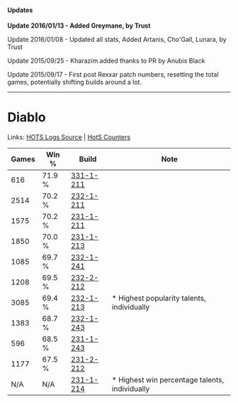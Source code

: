 #### Updates
**Update 2016/01/13 - Added Greymane, by Trust**

Update 2016/01/08 - Updated all stats, Added Artanis, Cho'Gall, Lunara, by Trust

Update 2015/09/25 - Kharazim added thanks to PR by Anubis Black

Update 2015/09/17 - First post Rexxar patch numbers, resetting the total games, potentially shifting builds around a lot.

***

# Diablo

Links: [HOTS Logs Source](https://www.hotslogs.com/Sitewide/HeroDetails?Hero=Diablo) | [HotS Counters](http://hotscounters.com/#/hero/Diablo)

Games  | Win %  | Build     | Note
-----  | -----  | -----     | ----
616    | 71.9 % | [331-1-211](http://www.heroesfire.com/hots/talent-calculator/diablo#onph) | 
2514   | 70.2 % | [232-1-211](http://www.heroesfire.com/hots/talent-calculator/diablo#l06x) | 
1575   | 70.2 % | [231-1-211](http://www.heroesfire.com/hots/talent-calculator/diablo#kzgh) | 
1850   | 70.0 % | [231-1-213](http://www.heroesfire.com/hots/talent-calculator/diablo#kzgj) | 
1085   | 69.7 % | [232-1-241](http://www.heroesfire.com/hots/talent-calculator/diablo#l07P) | 
1208   | 69.5 % | [232-2-212](http://www.heroesfire.com/hots/talent-calculator/diablo#l0Ma) | 
3085   | 69.4 % | [232-1-213](http://www.heroesfire.com/hots/talent-calculator/diablo#l06z) | * Highest popularity talents, individually
1383   | 68.7 % | [232-1-243](http://www.heroesfire.com/hots/talent-calculator/diablo#l07R) | 
596    | 68.5 % | [231-1-243](http://www.heroesfire.com/hots/talent-calculator/diablo#kzhB) | 
1177   | 67.5 % | [231-2-212](http://www.heroesfire.com/hots/talent-calculator/diablo#kzwK) | 
N/A    | N/A    | [231-1-214](http://www.heroesfire.com/hots/talent-calculator/diablo#kzgk) | * Highest win percentage talents, individually
